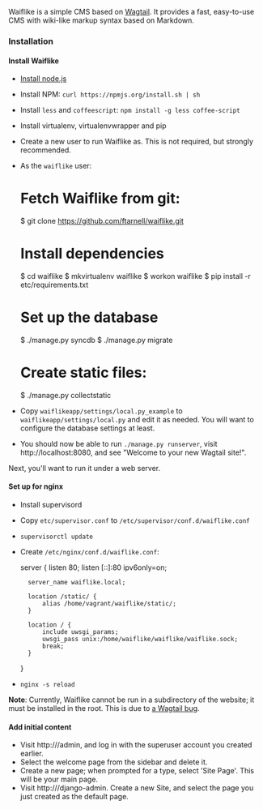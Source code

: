 Waiflike is a simple CMS based on [Wagtail](https://github.com/torchbox/wagtail).
It provides a fast, easy-to-use CMS with wiki-like markup syntax based on
Markdown.

### Installation

#### Install Waiflike

* [Install node.js](https://github.com/joyent/node/wiki/Installing-Node.js-via-package-manager)
* Install NPM: `curl https://npmjs.org/install.sh | sh`
* Install `less` and `coffeescript`:  `npm install -g less coffee-script`
* Install virtualenv, virtualenvwrapper and pip
* Create a new user to run Waiflike as.  This is not required, but strongly
  recommended.
* As the `waiflike` user:

    # Fetch Waiflike from git:
    $ git clone https://github.com/ftarnell/waiflike.git

    # Install dependencies
    $ cd waiflike
    $ mkvirtualenv waiflike
    $ workon waiflike
    $ pip install -r etc/requirements.txt

    # Set up the database
    $ ./manage.py syncdb
    $ ./manage.py migrate

    # Create static files:
    $ ./manage.py collectstatic

* Copy `waiflikeapp/settings/local.py_example` to `waiflikeapp/settings/local.py`
  and edit it as needed.  You will want to configure the database settings at least.
* You should now be able to run `./manage.py runserver`, visit http://localhost:8080,
  and see "Welcome to your new Wagtail site!".

Next, you'll want to run it under a web server.

#### Set up for nginx

* Install supervisord
* Copy `etc/supervisor.conf` to `/etc/supervisor/conf.d/waiflike.conf`
* `supervisorctl update`
* Create `/etc/nginx/conf.d/waiflike.conf`:

	server {
		listen   80;
		listen   [::]:80 ipv6only=on;

		server_name waiflike.local;

		location /static/ {
			alias /home/vagrant/waiflike/static/;
		}

		location / {
			include uwsgi_params;
			uwsgi_pass unix:/home/waiflike/waiflike/waiflike.sock;
			break;
		}
	}
* `nginx -s reload`

**Note**: Currently, Waiflike cannot be run in a subdirectory of the website; it
must be installed in the root.  This is due to [a Wagtail bug](https://github.com/torchbox/wagtail/issues/69).

#### Add initial content

* Visit http://<url>/admin, and log in with the superuser account you created
  earlier.
* Select the welcome page from the sidebar and delete it.
* Create a new page; when prompted for a type, select 'Site Page'.  This will be
  your main page.
* Visit http://<url>/django-admin.  Create a new Site, and select the page you
  just created as the default page.
